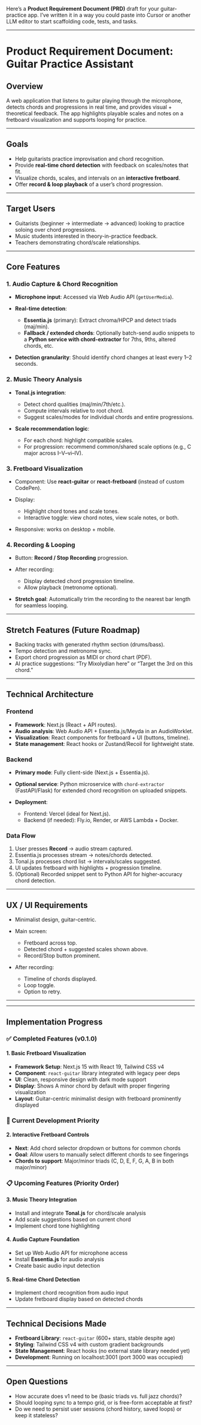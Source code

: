 Here’s a **Product Requirement Document (PRD)** draft for your guitar-practice app. I’ve written it in a way you could paste into Cursor or another LLM editor to start scaffolding code, tests, and tasks.

---

# Product Requirement Document: Guitar Practice Assistant

## Overview

A web application that listens to guitar playing through the microphone, detects chords and progressions in real time, and provides visual + theoretical feedback. The app highlights playable scales and notes on a fretboard visualization and supports looping for practice.

---

## Goals

* Help guitarists practice improvisation and chord recognition.
* Provide **real-time chord detection** with feedback on scales/notes that fit.
* Visualize chords, scales, and intervals on an **interactive fretboard**.
* Offer **record & loop playback** of a user’s chord progression.

---

## Target Users

* Guitarists (beginner → intermediate → advanced) looking to practice soloing over chord progressions.
* Music students interested in theory-in-practice feedback.
* Teachers demonstrating chord/scale relationships.

---

## Core Features

### 1. Audio Capture & Chord Recognition

* **Microphone input**: Accessed via Web Audio API (`getUserMedia`).
* **Real-time detection**:

  * **Essentia.js** (primary): Extract chroma/HPCP and detect triads (maj/min).
  * **Fallback / extended chords**: Optionally batch-send audio snippets to a **Python service with chord-extractor** for 7ths, 9ths, altered chords, etc.
* **Detection granularity**: Should identify chord changes at least every 1–2 seconds.

### 2. Music Theory Analysis

* **Tonal.js integration**:

  * Detect chord qualities (maj/min/7th/etc.).
  * Compute intervals relative to root chord.
  * Suggest scales/modes for individual chords and entire progressions.
* **Scale recommendation logic**:

  * For each chord: highlight compatible scales.
  * For progression: recommend common/shared scale options (e.g., C major across I–V–vi–IV).

### 3. Fretboard Visualization

* Component: Use **react-guitar** or **react-fretboard** (instead of custom CodePen).
* Display:

  * Highlight chord tones and scale tones.
  * Interactive toggle: view chord notes, view scale notes, or both.
* Responsive: works on desktop + mobile.

### 4. Recording & Looping

* Button: **Record / Stop Recording** progression.
* After recording:

  * Display detected chord progression timeline.
  * Allow playback (metronome optional).
* **Stretch goal**: Automatically trim the recording to the nearest bar length for seamless looping.

---

## Stretch Features (Future Roadmap)

* Backing tracks with generated rhythm section (drums/bass).
* Tempo detection and metronome sync.
* Export chord progression as MIDI or chord chart (PDF).
* AI practice suggestions: “Try Mixolydian here” or “Target the 3rd on this chord.”

---

## Technical Architecture

### Frontend

* **Framework**: Next.js (React + API routes).
* **Audio analysis**: Web Audio API + Essentia.js/Meyda in an AudioWorklet.
* **Visualization**: React components for fretboard + UI (buttons, timeline).
* **State management**: React hooks or Zustand/Recoil for lightweight state.

### Backend

* **Primary mode**: Fully client-side (Next.js + Essentia.js).
* **Optional service**: Python microservice with `chord-extractor` (FastAPI/Flask) for extended chord recognition on uploaded snippets.
* **Deployment**:

  * Frontend: Vercel (ideal for Next.js).
  * Backend (if needed): Fly.io, Render, or AWS Lambda + Docker.

### Data Flow

1. User presses **Record** → audio stream captured.
2. Essentia.js processes stream → notes/chords detected.
3. Tonal.js processes chord list → intervals/scales suggested.
4. UI updates fretboard with highlights + progression timeline.
5. (Optional) Recorded snippet sent to Python API for higher-accuracy chord detection.

---

## UX / UI Requirements

* Minimalist design, guitar-centric.
* Main screen:

  * Fretboard across top.
  * Detected chord + suggested scales shown above.
  * Record/Stop button prominent.
* After recording:

  * Timeline of chords displayed.
  * Loop toggle.
  * Option to retry.

---

---

## Implementation Progress

### ✅ Completed Features (v0.1.0)

#### 1. Basic Fretboard Visualization
* **Framework Setup**: Next.js 15 with React 19, Tailwind CSS v4
* **Component**: `react-guitar` library integrated with legacy peer deps
* **UI**: Clean, responsive design with dark mode support
* **Display**: Shows A minor chord by default with proper fingering visualization
* **Layout**: Guitar-centric minimalist design with fretboard prominently displayed

### 🚧 Current Development Priority

#### 2. Interactive Fretboard Controls
* **Next**: Add chord selector dropdown or buttons for common chords
* **Goal**: Allow users to manually select different chords to see fingerings
* **Chords to support**: Major/minor triads (C, D, E, F, G, A, B in both major/minor)

### 📋 Upcoming Features (Priority Order)

#### 3. Music Theory Integration
* Install and integrate **Tonal.js** for chord/scale analysis
* Add scale suggestions based on current chord
* Implement chord tone highlighting

#### 4. Audio Capture Foundation
* Set up Web Audio API for microphone access
* Install **Essentia.js** for audio analysis
* Create basic audio input detection

#### 5. Real-time Chord Detection
* Implement chord recognition from audio input
* Update fretboard display based on detected chords

---

## Technical Decisions Made

* **Fretboard Library**: `react-guitar` (600+ stars, stable despite age)
* **Styling**: Tailwind CSS v4 with custom gradient backgrounds
* **State Management**: React hooks (no external state library needed yet)
* **Development**: Running on localhost:3001 (port 3000 was occupied)

---

## Open Questions

* How accurate does v1 need to be (basic triads vs. full jazz chords)?
* Should looping sync to a tempo grid, or is free-form acceptable at first?
* Do we need to persist user sessions (chord history, saved loops) or keep it stateless?